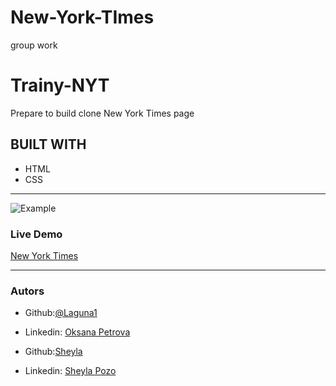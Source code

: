# New-York-TImes
group work
# Trainy-NYT

Prepare to build clone New York Times page
## BUILT WITH
*  HTML
*  CSS
***
 ![Example]()

### Live Demo  

 [New York Times](https://www.nytimes.com/2014/03/18/science/space/detection-of-waves-in-space-buttresses-landmark-theory-of-big-bang.html?_r=0)
***


### Autors
 
 - Github:[@Laguna1](https://github.com/Laguna1)
 - Linkedin: [Oksana Petrova](https://www.linkedin.com/in/oksana-petrova-005bb0145/)

 
 - Github:[Sheyla](https://github.com/sheylaPozo)
 - Linkedin: [Sheyla Pozo](https://www.linkedin.com/in/sheypozo/)
